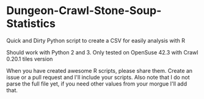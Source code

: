 # Dungeon-Crawl-Stone-Soup-Statistics
Quick and Dirty Python script to create a CSV for easily analysis with R

Should work with Python 2 and 3. Only tested on OpenSuse 42.3 with Crawl 0.20.1 tiles version


When you have created awesome R scripts, please share them.
Create an issue or a pull request and I'll include your scripts.
Also note that I do not parse the full file yet, if you need other values from your morgue I'll add that.
